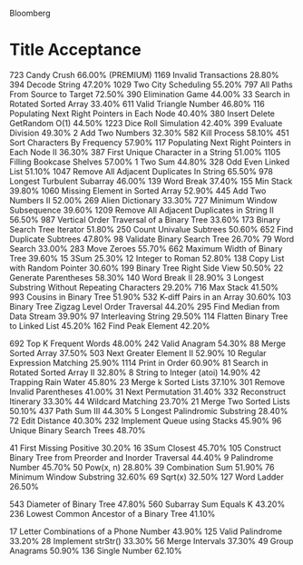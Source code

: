Bloomberg
#	Title	Acceptance
723	Candy Crush	66.00% (PREMIUM)
1169	Invalid Transactions	28.80%
394	Decode String	47.20%
1029	Two City Scheduling	55.20%
797	All Paths From Source to Target	72.50%
390	Elimination Game	44.00%
33	Search in Rotated Sorted Array	33.40%
611	Valid Triangle Number	46.80%
116	Populating Next Right Pointers in Each Node	40.40%
380	Insert Delete GetRandom O(1)	44.50%
1223	Dice Roll Simulation	42.40%
399	Evaluate Division	49.30%
2	Add Two Numbers	32.30%
582	Kill Process	58.10%
451	Sort Characters By Frequency	57.90%
117	Populating Next Right Pointers in Each Node II	36.30%
387	First Unique Character in a String	51.00%
1105	Filling Bookcase Shelves	57.00%
1	Two Sum	44.80%
328	Odd Even Linked List	51.10%
1047	Remove All Adjacent Duplicates In String	65.50%
978	Longest Turbulent Subarray	46.00%
139	Word Break	37.40%
155	Min Stack	39.80%
1060	Missing Element in Sorted Array	52.90%
445	Add Two Numbers II	52.00%
269	Alien Dictionary	33.30%
727	Minimum Window Subsequence	39.60%
1209	Remove All Adjacent Duplicates in String II	56.50%
987	Vertical Order Traversal of a Binary Tree	33.60%
173	Binary Search Tree Iterator	51.80%
250	Count Univalue Subtrees	50.60%
652	Find Duplicate Subtrees	47.80%
98	Validate Binary Search Tree	26.70%
79	Word Search	33.00%
283	Move Zeroes	55.70%
662	Maximum Width of Binary Tree	39.60%
15	3Sum	25.30%
12	Integer to Roman	52.80%
138	Copy List with Random Pointer	30.60%
199	Binary Tree Right Side View	50.50%
22	Generate Parentheses	58.30%
140	Word Break II	28.90%
3	Longest Substring Without Repeating Characters	29.20%
716	Max Stack	41.50%
993	Cousins in Binary Tree	51.90%
532	K-diff Pairs in an Array	30.60%
103	Binary Tree Zigzag Level Order Traversal	44.20%
295	Find Median from Data Stream	39.90%
97	Interleaving String	29.50%
114	Flatten Binary Tree to Linked List	45.20%
162	Find Peak Element	42.20%

692	Top K Frequent Words	48.00%
242	Valid Anagram	54.30%
88	Merge Sorted Array	37.50%
503	Next Greater Element II	52.90%
10	Regular Expression Matching	25.90%
1114	Print in Order	60.90%
81	Search in Rotated Sorted Array II	32.80%
8	String to Integer (atoi)	14.90%
42	Trapping Rain Water	45.80%
23	Merge k Sorted Lists	37.10%
301	Remove Invalid Parentheses	41.00%
31	Next Permutation	31.40%
332	Reconstruct Itinerary	33.30%
44	Wildcard Matching	23.70%
21	Merge Two Sorted Lists	50.10%
437	Path Sum III	44.30%
5	Longest Palindromic Substring	28.40%
72	Edit Distance	40.30%
232	Implement Queue using Stacks	45.90%
96	Unique Binary Search Trees	48.70%

41	First Missing Positive	30.20%
16	3Sum Closest	45.70%
105	Construct Binary Tree from Preorder and Inorder Traversal	44.40%
9	Palindrome Number	45.70%
50	Pow(x, n)	28.80%
39	Combination Sum	51.90%
76	Minimum Window Substring	32.60%
69	Sqrt(x)	32.50%
127	Word Ladder	26.50%

543	Diameter of Binary Tree	47.80%
560	Subarray Sum Equals K	43.20%
236	Lowest Common Ancestor of a Binary Tree	41.10%

17	Letter Combinations of a Phone Number	43.90%
125	Valid Palindrome	33.20%
28	Implement strStr()	33.30%
56	Merge Intervals	37.30%
49	Group Anagrams	50.90%
136	Single Number	62.10%

